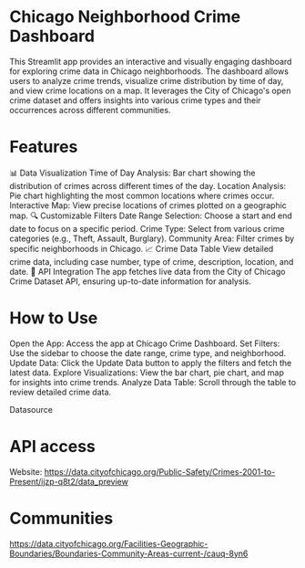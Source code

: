 # Chicago Neighborhood Crime Dashboard
This Streamlit app provides an interactive and visually engaging dashboard for exploring crime data in Chicago neighborhoods. The dashboard allows users to analyze crime trends, visualize crime distribution by time of day, and view crime locations on a map. It leverages the City of Chicago's open crime dataset and offers insights into various crime types and their occurrences across different communities.

# Features
📊 Data Visualization
Time of Day Analysis: Bar chart showing the distribution of crimes across different times of the day.
Location Analysis: Pie chart highlighting the most common locations where crimes occur.
Interactive Map: View precise locations of crimes plotted on a geographic map.
🔍 Customizable Filters
Date Range Selection: Choose a start and end date to focus on a specific period.
Crime Type: Select from various crime categories (e.g., Theft, Assault, Burglary).
Community Area: Filter crimes by specific neighborhoods in Chicago.
📈 Crime Data Table
View detailed crime data, including case number, type of crime, description, location, and date.
🚀 API Integration
The app fetches live data from the City of Chicago Crime Dataset API, ensuring up-to-date information for analysis.

# How to Use
Open the App: Access the app at Chicago Crime Dashboard.
Set Filters:
Use the sidebar to choose the date range, crime type, and neighborhood.
Update Data:
Click the Update Data button to apply the filters and fetch the latest data.
Explore Visualizations:
View the bar chart, pie chart, and map for insights into crime trends.
Analyze Data Table:
Scroll through the table to review detailed crime data.

Datasource
# API access
Website: https://data.cityofchicago.org/Public-Safety/Crimes-2001-to-Present/ijzp-q8t2/data_preview
# Communities
 https://data.cityofchicago.org/Facilities-Geographic-Boundaries/Boundaries-Community-Areas-current-/cauq-8yn6
